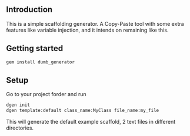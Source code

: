## Introduction

This is a simple scaffolding generator. A Copy-Paste tool with some extra features like variable injection, and it intends on remaining like this.

## Getting started

```zsh
gem install dumb_generator
```

## Setup

Go to your project forder and run

```zsh
dgen init
dgen template:default class_name:MyClass file_name:my_file
```

This will generate the default example scaffold, 2 text files in different directories.

